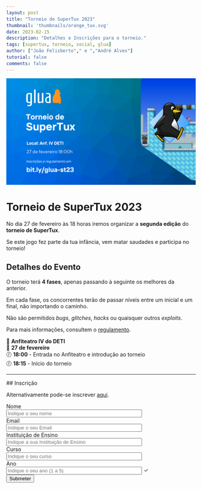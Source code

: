 ```yaml
---
layout: post
title: "Torneio de SuperTux 2023"
thumbnail: 'thumbnails/orange_tux.svg'
date: 2023-02-15
description: "Detalhes e Inscrições para o torneio."
tags: [supertux, torneio, social, glua]
author: ["João Felisberto"," e ","André Alves"]
tutorial: false
comments: false
---
```


![Cartaz do evento com algumas das informações em baixo escritas](img/st-masto.png)

# Torneio de SuperTux 2023

No dia 27 de fevereiro às 18 horas iremos organizar a **segunda edição** do **torneio de SuperTux**.

Se este jogo fez parte da tua infância, vem matar saudades e participa no torneio!

## Detalhes do Evento

O torneio terá **4 fases**, apenas passando à seguinte os melhores da anterior.

Em cada fase, os concorrentes terão de passar níveis entre um inicial e um final, não importando o caminho.

Não são permitidos *bugs*, *glitches*, *hacks* ou quaisquer outros *exploits*.

Para mais informações, consultem o [regulamento](/assets/docs/Regulamento_do_Torneio_SuperTux.pdf).

📍 **Anfiteatro IV do DETI**\
📆 **27 de fevereiro**\
🕖 **18:00** - Entrada no Anfiteatro e introdução ao torneio\
🕖 **18:15** - Início do torneio

<hr>
## Inscrição

Alternativamente pode-se inscrever [aqui](https://forms.gle/2kMSfS6GDygV42rC8).

<style>
input + span {
  padding-right: 30px;
}

input:invalid + span::after {
  position: absolute;
  content: "✖";
  padding-left: 5px;
}

input:valid + span::after {
  position: absolute;
  content: "✓";
  padding-left: 5px;
}
</style>
<form class="form" action="https://docs.google.com/forms/u/0/d/e/1FAIpQLSdbgg8kkxNi_Y3XsPrD5pjIjF0h19ob1fARB7DRgYLg9VWl6A/formResponse">
  <div class="form-group">
    <label for="nome" class="col-form-label">Nome</label>
    <input name="entry.1525801019" type="text" id="nome" class="form-control" style="width:70%; display:block;" placeholder="Indique o seu nome" required/>
  </div>
  <div class="form-group">
    <label for="email">Email</label>
    <input name="entry.1849280727" type="text" id="email" class="form-control" style="width:70%; display:block;" placeholder="Indique o seu Email" required/> 
  </div>
  <div class="form-group">
    <label for="ies" class="col-form-label" >Instituição de Ensino</label>
    <input name="entry.364569669" type="text" id="ies" class="form-control" style="width:70%; display:block;" placeholder="Indique a sua Instituição de Ensino" required/>
  </div>
  <div class="form-group">
    <label for="curso" class="col-form-label">Curso</label>
    <input name="entry.1733088545" type="text" id="curso" class="form-control" style="width:70%; display:block;" placeholder="Indique o seu curso"/> 
  </div>
  <div class="form-group">
    <label for="ano" class="col-form-label" style="display:block;">Ano</label>
    <input name="entry.555402528" type="number" min="1" max="5" step="1" id="ano" class="form-control" style="width:70%;" placeholder="Indique o seu ano (1 a 5)"/><span class="validity"></span>
  </div>
  <input type="submit" class="btn btn-warning" value="Submeter" />
</form>

